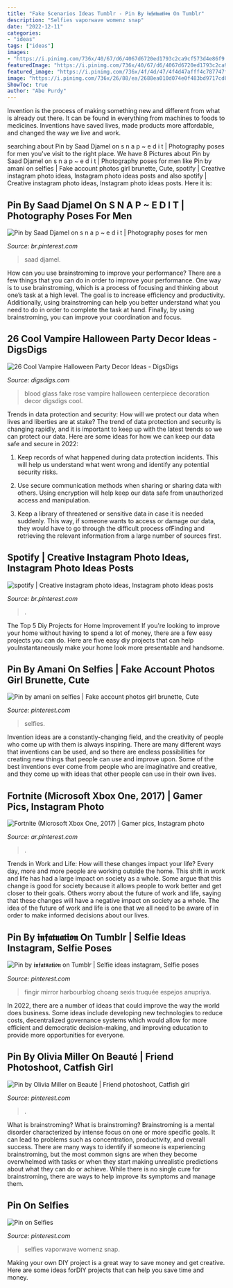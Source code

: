 ```yaml
---
title: "Fake Scenarios Ideas Tumblr - Pin By 𝖎𝖓𝖋𝖆𝖙𝖚𝖆𝖙𝖎𝖔𝖓 On Tumblr"
description: "Selfies vaporwave womenz snap"
date: "2022-12-11"
categories:
- "ideas"
tags: ["ideas"]
images:
- "https://i.pinimg.com/736x/40/67/d6/4067d6720ed1793c2ca9cf573d4e86f9.jpg"
featuredImage: "https://i.pinimg.com/736x/40/67/d6/4067d6720ed1793c2ca9cf573d4e86f9.jpg"
featured_image: "https://i.pinimg.com/736x/4f/4d/47/4f4d47afff4c787747f0924bb963459d.jpg"
image: "https://i.pinimg.com/736x/26/88/ea/2688ea010d074e0f483bd9717cd82530.jpg"
ShowToc: true
author: "Abe Purdy"
---
```



Invention is the process of making something new and different from what is already out there. It can be found in everything from machines to foods to medicines. Inventions have saved lives, made products more affordable, and changed the way we live and work.

	

		
searching about Pin by Saad Djamel on s n a p ~ e d i t | Photography poses for men you've visit to the right place. We have 8 Pictures about Pin by Saad Djamel on s n a p ~ e d i t | Photography poses for men like Pin by amani on selfies | Fake account photos girl brunette, Cute, spotify | Creative instagram photo ideas, Instagram photo ideas posts and also spotify | Creative instagram photo ideas, Instagram photo ideas posts. Here it is:
		
    
## Pin By Saad Djamel On S N A P ~ E D I T | Photography Poses For Men

<img loading=lazy src="https://i.pinimg.com/736x/4f/4d/47/4f4d47afff4c787747f0924bb963459d.jpg" onerror="this.onerror=null;this.src='https://tse3.mm.bing.net/th?id=OIP.6CVwlhAt9UZ6d2qGvvl0XAHaNK&amp;pid=15.1';" alt="Pin by Saad Djamel on s n a p ~ e d i t | Photography poses for men">

_Source: br.pinterest.com_

>saad djamel. 

	

How can you use brainstroming to improve your performance?
There are a few things that you can do in order to improve your performance. One way is to use brainstroming, which is a process of focusing and thinking about one’s task at a high level. The goal is to increase efficiency and productivity. Additionally, using brainstroming can help you better understand what you need to do in order to complete the task at hand. Finally, by using brainstroming, you can improve your coordination and focus.

    
## 26 Cool Vampire Halloween Party Decor Ideas - DigsDigs

<img loading=lazy src="https://www.digsdigs.com/photos/2017/09/10-a-glass-with-a-red-rose-and-fake-blood-as-a-centerpiece-of-decoration.jpg" onerror="this.onerror=null;this.src='https://tse4.mm.bing.net/th?id=OIP.lU_ZpgHdLtRSt0OkGgPu3wHaLH&amp;pid=15.1';" alt="26 Cool Vampire Halloween Party Decor Ideas - DigsDigs">

_Source: digsdigs.com_

>blood glass fake rose vampire halloween centerpiece decoration decor digsdigs cool. 

	

Trends in data protection and security: How will we protect our data when lives and liberties are at stake?
The trend of data protection and security is changing rapidly, and it is important to keep up with the latest trends so we can protect our data. Here are some ideas for how we can keep our data safe and secure in 2022:
1. Keep records of what happened during data protection incidents. This will help us understand what went wrong and identify any potential security risks.

2. Use secure communication methods when sharing or sharing data with others. Using encryption will help keep our data safe from unauthorized access and manipulation.

3. Keep a library of threatened or sensitive data in case it is needed suddenly. This way, if someone wants to access or damage our data, they would have to go through the difficult process ofFinding and retrieving the relevant information from a large number of sources first.


    
## Spotify | Creative Instagram Photo Ideas, Instagram Photo Ideas Posts

<img loading=lazy src="https://i.pinimg.com/736x/e3/f2/36/e3f236993a419d9fab517edd84123d4b.jpg" onerror="this.onerror=null;this.src='https://tse1.mm.bing.net/th?id=OIP.eGL5aAAV3UO0fG99dzEtHAHaNL&amp;pid=15.1';" alt="spotify | Creative instagram photo ideas, Instagram photo ideas posts">

_Source: br.pinterest.com_

>. 

	

The Top 5 Diy Projects for Home Improvement
If you're looking to improve your home without having to spend a lot of money, there are a few easy projects you can do. Here are five easy diy projects that can help youInstantaneously make your home look more presentable and handsome.

    
## Pin By Amani On Selfies | Fake Account Photos Girl Brunette, Cute

<img loading=lazy src="https://i.pinimg.com/736x/40/67/d6/4067d6720ed1793c2ca9cf573d4e86f9.jpg" onerror="this.onerror=null;this.src='https://tse4.mm.bing.net/th?id=OIP.YhS5lYRuy3AjP_6yOS_x5QHaNK&amp;pid=15.1';" alt="Pin by amani on selfies | Fake account photos girl brunette, Cute">

_Source: pinterest.com_

>selfies. 

	

Invention ideas are a constantly-changing field, and the creativity of people who come up with them is always inspiring. There are many different ways that inventions can be used, and so there are endless possibilities for creating new things that people can use and improve upon. Some of the best inventions ever come from people who are imaginative and creative, and they come up with ideas that other people can use in their own lives.

    
## Fortnite (Microsoft Xbox One, 2017) | Gamer Pics, Instagram Photo

<img loading=lazy src="https://i.pinimg.com/736x/de/a7/9d/dea79d49e9582acb000f08a790de3b69.jpg" onerror="this.onerror=null;this.src='https://tse3.mm.bing.net/th?id=OIP.ffNgHIpXDI62qbXJ7DWruQHaJ3&amp;pid=15.1';" alt="Fortnite (Microsoft Xbox One, 2017) | Gamer pics, Instagram photo">

_Source: ar.pinterest.com_

>. 

	

Trends in Work and Life: How will these changes impact your life?
Every day, more and more people are working outside the home. This shift in work and life has had a large impact on society as a whole. Some argue that this change is good for society because it allows people to work better and get closer to their goals. Others worry about the future of work and life, saying that these changes will have a negative impact on society as a whole. The idea of the future of work and life is one that we all need to be aware of in order to make informed decisions about our lives.

    
## Pin By 𝖎𝖓𝖋𝖆𝖙𝖚𝖆𝖙𝖎𝖔𝖓 On Tumblr | Selfie Ideas Instagram, Selfie Poses

<img loading=lazy src="https://i.pinimg.com/originals/ab/56/7e/ab567e2343ca05f184dacfe398dbcce5.jpg" onerror="this.onerror=null;this.src='https://tse4.mm.bing.net/th?id=OIP.E4B6Gh2KvhOEmO0cHkQO9QHaNK&amp;pid=15.1';" alt="Pin by 𝖎𝖓𝖋𝖆𝖙𝖚𝖆𝖙𝖎𝖔𝖓 on Tumblr | Selfie ideas instagram, Selfie poses">

_Source: pinterest.com_

>fingir mirror harbourblog choang sexis truquée espejos anupriya. 

	

In 2022, there are a number of ideas that could improve the way the world does business. Some ideas include developing new technologies to reduce costs, decentralized governance systems which would allow for more efficient and democratic decision-making, and improving education to provide more opportunities for everyone.

    
## Pin By Olivia Miller On Beauté | Friend Photoshoot, Catfish Girl

<img loading=lazy src="https://i.pinimg.com/736x/26/88/ea/2688ea010d074e0f483bd9717cd82530.jpg" onerror="this.onerror=null;this.src='https://tse1.mm.bing.net/th?id=OIP.obATIDNq4mZfRMLqLvPbCwHaNK&amp;pid=15.1';" alt="Pin by Olivia Miller on Beauté | Friend photoshoot, Catfish girl">

_Source: pinterest.com_

>. 

	

What is brainstroming?
What is brainstroming? Brainstroming is a mental disorder characterized by intense focus on one or more specific goals. It can lead to problems such as concentration, productivity, and overall success. There are many ways to identify if someone is experiencing brainstroming, but the most common signs are when they become overwhelmed with tasks or when they start making unrealistic predictions about what they can do or achieve. While there is no single cure for brainstroming, there are ways to help improve its symptoms and manage them.

    
## Pin On Selfies

<img loading=lazy src="https://i.pinimg.com/736x/dc/6e/af/dc6eaf02f9fa5e4343b4ba4671405f8c.jpg" onerror="this.onerror=null;this.src='https://tse3.mm.bing.net/th?id=OIP.ebWEOgI4bLiJBAzFR9XTCwHaNL&amp;pid=15.1';" alt="Pin on Selfies">

_Source: pinterest.com_

>selfies vaporwave womenz snap. 

	

Making your own DIY project is a great way to save money and get creative. Here are some ideas forDIY projects that can help you save time and money.

